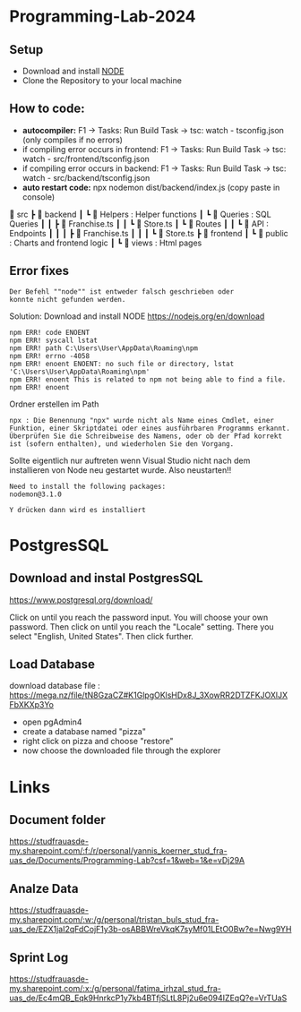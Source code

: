 # Programming-Lab-2024

## Setup
- Download and install [NODE](https://nodejs.org/en/download)
- Clone the Repository to your local machine

## How to code:
- **autocompiler:** F1 -> Tasks: Run Build Task -> tsc: watch - tsconfig.json (only compiles if no errors)
- if compiling error occurs in frontend: F1 -> Tasks: Run Build Task -> tsc: watch - src/frontend/tsconfig.json 
- if compiling error occurs in backend: F1 -> Tasks: Run Build Task -> tsc: watch - src/backend/tsconfig.json 
- **auto restart code:** npx nodemon dist/backend/index.js (copy paste in console)

📂 src
┣ 📂 backend
┃ ┗ 📂 Helpers : Helper functions
┃ ┗ 📂 Queries : SQL Queries
┃ ┃ ┣ 📜 Franchise.ts
┃ ┃ ┗ 📜 Store.ts
┃ ┗ 📂 Routes
┃ ┃ ┗ 📂 API : Endpoints
┃ ┃ ┃ ┣ 📜 Franchise.ts
┃ ┃ ┃ ┗ 📜 Store.ts
┣ 📂 frontend
┃ ┗ 📂 public : Charts and frontend logic
┃ ┗ 📂 views : Html pages

## Error fixes
```
Der Befehl ""node"" ist entweder falsch geschrieben oder
konnte nicht gefunden werden.
```
Solution:
Download and install NODE
https://nodejs.org/en/download

```
npm ERR! code ENOENT
npm ERR! syscall lstat
npm ERR! path C:\Users\User\AppData\Roaming\npm
npm ERR! errno -4058
npm ERR! enoent ENOENT: no such file or directory, lstat 'C:\Users\User\AppData\Roaming\npm'
npm ERR! enoent This is related to npm not being able to find a file.
npm ERR! enoent
```
Ordner erstellen im Path
```
npx : Die Benennung "npx" wurde nicht als Name eines Cmdlet, einer Funktion, einer Skriptdatei oder eines ausführbaren Programms erkannt. Überprüfen Sie die Schreibweise des Namens, oder ob der Pfad korrekt 
ist (sofern enthalten), und wiederholen Sie den Vorgang.
```
Sollte eigentlich nur auftreten wenn Visual Studio nicht nach dem installieren von Node neu gestartet wurde. Also neustarten!!
```
Need to install the following packages:
nodemon@3.1.0

Y drücken dann wird es installiert
```

# PostgresSQL

## Download and instal PostgresSQL
https://www.postgresql.org/download/

Click on until you reach the password input.
You will choose your own password.
Then click on until you reach the "Locale" setting. There you select "English, United States".
Then click further.

## Load Database
download database file : https://mega.nz/file/tN8GzaCZ#K1GlpgOKlsHDx8J_3XowRR2DTZFKJOXlJXFbXKXp3Yo
- open pgAdmin4
- create a database named "pizza"
- right click on pizza and choose "restore"
- now choose the downloaded file through the explorer 


# Links
## Document folder
https://studfrauasde-my.sharepoint.com/:f:/r/personal/yannis_koerner_stud_fra-uas_de/Documents/Programming-Lab?csf=1&web=1&e=vDj29A

## Analze Data
https://studfrauasde-my.sharepoint.com/:w:/g/personal/tristan_buls_stud_fra-uas_de/EZX1jaI2qFdCojF1y3b-osABBWreVkqK7syMf01LEtO0Bw?e=Nwg9YH

## Sprint Log
https://studfrauasde-my.sharepoint.com/:x:/g/personal/fatima_irhzal_stud_fra-uas_de/Ec4mQB_Eqk9HnrkcP1y7kb4BTfjSLtL8Pj2u6e094IZEqQ?e=VrTUaS
